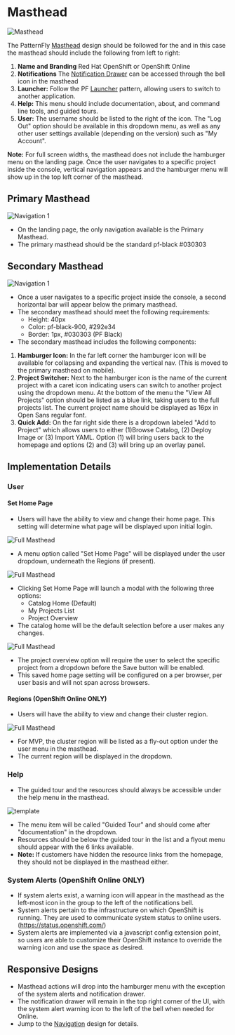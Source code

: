 # Masthead

![Masthead](img/OS-masthead-02.png)  

The PatternFly [Masthead](http://www.patternfly.org/pattern-library/application-framework/masthead/#/design) design should be followed for the and in this case the masthead should include the following from left to right:
1. **Name and Branding** Red Hat OpenShift or OpenShift Online
1. **Notifications** The [Notification Drawer](http://openshift.github.io/openshift-origin-design/web-console/patterns/notifications) can be accessed through the bell icon in the masthead
1. **Launcher:** Follow the PF [Launcher](http://www.patternfly.org/pattern-library/application-framework/launcher/#/design) pattern, allowing users to switch to another application.
1. **Help:** This menu should include documentation, about, and command line tools, and guided tours.
1. **User:** The username should be listed to the right of the icon. The "Log Out" option should be available in this dropdown menu, as well as any other user settings available (depending on the version) such as "My Account".

**Note:** For full screen widths, the masthead does not include the hamburger menu on the landing page. Once the user navigates to a specific project inside the console, vertical navigation appears and the hamburger menu will show up in the top left corner of the masthead.


## Primary Masthead
![Navigation 1](img/PrimaryMasthead.png)  
- On the landing page, the only navigation available is the Primary Masthead.
- The primary masthead should be the standard pf-black #030303

## Secondary Masthead
![Navigation 1](img/SecondaryMasthead.png)  
- Once a user navigates to a specific project inside the console, a second horizontal bar will appear below the primary masthead.
- The secondary masthead should meet the following requirements:
	- Height: 40px
	- Color: pf-black-900, #292e34
	- Border: 1px, #030303 (PF Black)
- The secondary masthead includes the following components:
 1. **Hamburger Icon:** In the far left corner the hamburger icon will be available for collapsing and expanding the vertical nav. (This is moved to the primary masthead on mobile).
 2. **Project Switcher:** Next to the hamburger icon is the name of the current project with a caret icon indicating users can switch to another project using the dropdown menu. At the bottom of the menu the "View All Projects" option should be listed as a blue link, taking users to the full projects list. The current project name should be displayed as 16px in Open Sans regular font.
 3. **Quick Add:** On the far right side there is a dropdown labeled "Add to Project" which allows users to either (1)Browse Catalog, (2) Deploy Image or (3) Import YAML. Option (1) will bring users back to the homepage and options (2) and (3) will bring up an overlay panel.

## Implementation Details

### User

#### Set Home Page
- Users will have the ability to view and change their home page. This setting will determine what page will be displayed upon initial login.

![Full Masthead](img/setHome.png)
- A menu option called "Set Home Page" will be displayed under the user dropdown, underneath the Regions (if present).

![Full Masthead](img/setHome-2.png)
- Clicking Set Home Page will launch a modal with the following three options:
	- Catalog Home (Default)
	- My Projects List
	- Project Overview
- The catalog home will be the default selection before a user makes any changes.

![Full Masthead](img/setHome-3.png)
- The project overview option will require the user to select the specific project from a dropdown before the Save button will be enabled.
- This saved home page setting will be configured on a per browser, per user basis and will not span across browsers.

#### Regions (OpenShift Online ONLY)
- Users will have the ability to view and change their cluster region.

![Full Masthead](img/Region.png)
- For MVP, the cluster region will be listed as a fly-out option under the user menu in the masthead.  
- The current region will be displayed in the dropdown.

### Help
- The guided tour and the resources should always  be accessible under the help menu in the masthead.

![template](img/Navbar-2.png)

- The menu item will be called "Guided Tour" and should come after "documentation" in the dropdown.
- Resources should be below the guided tour in the list and a flyout menu should appear with the 6 links available.
- **Note:** If customers have hidden the resource links from the homepage, they should not be displayed in the masthead either.

### System Alerts (OpenShift Online ONLY)
- If system alerts exist, a warning icon will appear in the masthead as the left-most icon in the group to the left of the notifications bell.
- System alerts pertain to the infrastructure on which OpenShift is running. They are used to communicate system status to online users. (https://status.openshift.com/)
- System alerts are implemented via a javascript config extension point, so users are able to customize their OpenShift instance to override the warning icon and use the space as desired.

## Responsive Designs
- Masthead actions will drop into the hamburger menu with the exception of the system alerts and notification drawer.
- The notification drawer will remain in the top right corner of the UI, with the system alert warning icon to the left of the bell when needed for Online.
- Jump to the [Navigation](http://openshift.github.io/openshift-origin-design/web-console/patterns/navigation) design for details.
